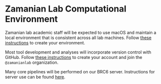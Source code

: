 # Zamanian Lab Computational Environment

Zamanian lab academic staff will be expected to use macOS and maintain a local environment that is consistent across all lab machines. Follow [these instructions](osx.md) to create your environment.

Most tool development and analyses will incorporate version control with GitHub. Follow [these instructions](github.md) to create your account and join the `@zamanianlab` organization.

Many core pipelines will be performed on our BRC6 server. Instructions for server use can be found [here](server.md).
